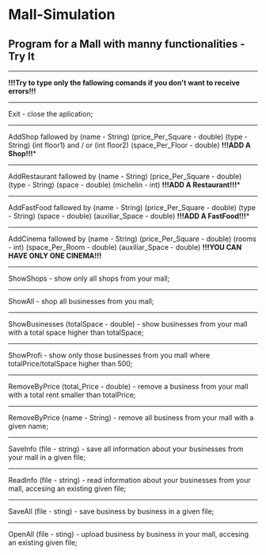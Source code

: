 # Mall-Simulation
Program for a Mall with manny functionalities - Try It
----------------------------------------------------------------------------------------------------------------------------------------------
----------------------------------------------------------------------------------------------------------------------------------------------
**********!!!Try to type only the fallowing comands if you don't want to receive errors!!!**********
******************************************************
Exit - close the aplication;
******************************************************
AddShop fallowed by (name - String) (price_Per_Square - double) (type - String) (int floor1) and / or (int floor2) (space_Per_Floor - double)
  **********!!!ADD A Shop!!!***********
  ******************************************************
AddRestaurant fallowed by (name - String) (price_Per_Square - double) (type - String) (space - double) (michelin - int)
  **********!!!ADD A Restaurant!!!***********
  ******************************************************
AddFastFood fallowed by (name - String) (price_Per_Square - double) (type - String) (space - double) (auxiliar_Space - double)
  **********!!!ADD A FastFood!!!***********
  ******************************************************
AddCinema fallowed by (name - String) (price_Per_Square - double) (rooms - int) (space_Per_Room - double) (auxiliar_Space - double)
  **********!!!YOU CAN HAVE ONLY ONE CINEMA!!!**********
********************************************************
ShowShops - show only all shops from your mall;
********************************************************
ShowAll - shop all businesses from you mall;
********************************************************
ShowBusinesses (totalSpace - double) - show businesses from your mall with a total space higher than totalSpace;
********************************************************
ShowProfi - show only those businesses from you mall where totalPrice/totalSpace higher than 500;
********************************************************
RemoveByPrice (total_Price - double)  - remove a business from your mall  with a total rent smaller than totalPrice;
********************************************************
RemoveByPrice (name - String) - remove all business from your mall  with a given name;
********************************************************
SaveInfo (file - string) - save all information about your businesses from your mall in a given file;
********************************************************
ReadInfo (file - string) - read information about your businesses from your mall, accesing an existing given file;
********************************************************
SaveAll (file - sting) - save business by business in a given file;
********************************************************
OpenAll (file - sting) - upload business by business in your mall, accesing an existing given file;
